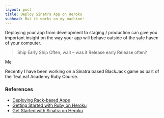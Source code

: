 ```yaml
---
layout: post
title: Deploy Sinatra App on Heroku
subhead: But it works on my machine!
---
```


Deploying your app from development to staging / production can give you important insight on the way your app will behave outside of the safe haven of your computer.

> Ship Early Ship Often, wait – was it Release early Release often?

Me

Recently I have been working on a Sinatra based BlackJack game as part of the TeaLeaf Academy Ruby Course.


### References
- [Deploying Rack-based Apps](https://devcenter.heroku.com/articles/rack#sinatra)
- [Getting Started with Ruby on Heroku](https://devcenter.heroku.com/articles/getting-started-with-ruby-o)
- [Get Started with Sinatra on Heroku](http://www.sitepoint.com/get-started-with-sinatra-on-heroku/)
